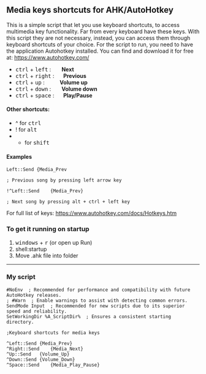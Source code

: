 ## Media keys shortcuts for AHK/AutoHotkey
This is a simple script that let you use keyboard shortcuts, to access multimedia key functionality. Far from every keyboard have these keys. With this script they are not necessary, instead, you can access them through keyboard shortcuts of your choice. For the script to run, you need to have the application Autohotkey installed. You can find and download it for free at: https://www.autohotkey.com/


- <kbd>ctrl</kbd> + <kbd>left</kbd> : &nbsp;&nbsp;&nbsp;&nbsp;&nbsp;&nbsp;**Next**
- <kbd>ctrl</kbd> + <kbd>right</kbd> : &nbsp;&nbsp;&nbsp;&nbsp;&nbsp;**Previous**
- <kbd>ctrl</kbd> + <kbd>up</kbd> : &nbsp;&nbsp;&nbsp;&nbsp;&nbsp;&nbsp;&nbsp;&nbsp;&nbsp;**Volume up**
- <kbd>ctrl</kbd> + <kbd>down</kbd> : &nbsp;&nbsp;&nbsp;&nbsp;&nbsp;&nbsp;**Volume down**
- <kbd>ctrl</kbd> + <kbd>space</kbd> : &nbsp;&nbsp;&nbsp;&nbsp;&nbsp;**Play/Pause**

#### Other shortcuts:
- ^ for <kbd>ctrl</kbd>
- ! for <kbd>alt</kbd>
- + for <kbd>shift</kbd>

#### Examples
```
Left::Send {Media_Prev

; Previous song by pressing left arrow key
```

```
!^Left::Send	{Media_Prev} 

; Next song by pressing alt + ctrl + left key
```

For full list of keys: https://www.autohotkey.com/docs/Hotkeys.htm

### To get it running on startup
1. <kbd>windows</kbd> + <kbd>r</kbd> (or open up Run)
2. shell:startup
3. Move .ahk file into folder

 <hr />

### My script
```
#NoEnv  ; Recommended for performance and compatibility with future AutoHotkey releases.
; #Warn  ; Enable warnings to assist with detecting common errors.
SendMode Input  ; Recommended for new scripts due to its superior speed and reliability.
SetWorkingDir %A_ScriptDir%  ; Ensures a consistent starting directory.

;Keyboard shortcuts for media keys

^Left::Send	{Media_Prev}
^Right::Send	{Media_Next}
^Up::Send	{Volume_Up}
^Down::Send	{Volume_Down}
^Space::Send	{Media_Play_Pause}
```
